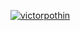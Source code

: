 [![victorpothin](https://github-readme-stats.vercel.app/api/top-langs/?username=victorpothin&layout=compact&theme=graywhite)](https://github.com/victorpothin/github-readme-stats) 
